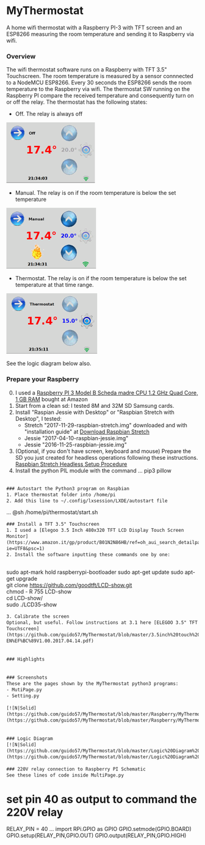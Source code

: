 # MyThermostat
A home wifi thermostat with a Raspberry PI-3 with TFT screen and an ESP8266  measuring the room temperature and sending it to Raspberry via wifi.  

### Overview
The wifi thermostat software runs on a Raspberry with TFT 3.5" Touchscreen.
The room temperature is measured by a sensor connnected to a NodeMCU ESP8266. 
Every 30 seconds the ESP8266 sends the room temperature to the Raspberry via wifi.
The thermostat SW running on the Raspberry PI compare the received temperature and consequently turn on or off the relay.
The thermostat has the following states:
- Off. The relay is always off

[![](https://github.com/guido57/MyThermostat/blob/master/off.PNG)](https://github.com/guido57/MyThermostat/blob/master/off.PNG)
- Manual. The relay is on if the room temperature is below the set temperature

[![](https://github.com/guido57/MyThermostat/blob/master/manual.PNG)](https://github.com/guido57/MyThermostat/blob/master/manual.PNG)
- Thermostat. The relay is on if the room temperature is below the set temperature at that time range.

[![](https://github.com/guido57/MyThermostat/blob/master/thermostat.PNG)](https://github.com/guido57/MyThermostat/blob/master/thermostat.PNG)

See the logic diagram below also.

### Prepare your Raspberry
0. I used a [Raspberry PI 3 Model B Scheda madre CPU 1.2 GHz Quad Core, 1 GB RAM](https://www.amazon.it/gp/product/B01CD5VC92/ref=oh_aui_search_detailpage?ie=UTF8&psc=1) bought at Amazon
1. Start from a clean sd: I tested 8M and 32M SD Samsung cards.
2. Install "Raspian Jessie with Desktop" or "Raspbian Stretch with Desktop", I tested:
   - Stretch "2017-11-29-raspbian-stretch.img" downloaded and with "installation guide" at [Download Raspbian Stretch](https://www.raspberrypi.org/downloads/raspbian/)
   - Jessie "2017-04-10-raspbian-jessie.img"
   - Jessie "2016-11-25-raspbian-jessie.img"
3. (Optional, if you don't have screen, keyboard and mouse) Prepare the SD you just created for headless operations following these instructions. [
Raspbian Stretch Headless Setup Procedure](https://www.raspberrypi.org/forums/viewtopic.php?t=191252) 
4. Install the python PIL module with the command
...
pip3 pillow
```

### Autostart the Python3 program on Raspbian
1. Place thermostat folder into /home/pi
2. Add this line to ~/.config/lxsession/LXDE/autostart file
```
...
@sh /home/pi/thermostat/start.sh
```
### Install a TFT 3.5" Touchscreen
1. I used a [Elegoo 3.5 Inch 480x320 TFT LCD Display Touch Screen Monitor](https://www.amazon.it/gp/product/B01N2N86HB/ref=oh_aui_search_detailpage?ie=UTF8&psc=1) 
2. Install the software inputting these commands one by one: 
 
```
sudo apt-mark hold raspberrypi-bootloader 
sudo apt-get update 
sudo apt-get upgrade  
git clone https://github.com/goodtft/LCD-show.git  
chmod - R 755 LCD-show  
cd LCD-show/  
sudo ./LCD35-show 
```
3. Calibrate the screen 
Optional, but useful. Follow instructions at 3.1 here [ELEGOO 3.5" TFT Touchscreen](https://github.com/guido57/MyThermostat/blob/master/3.5inch%20touch%20screen%20user%20manual%EF%BC%88Arduino-EN%EF%BC%89V1.00.2017.04.14.pdf)


### Highlights
 
 
### Screenshots
These are the pages shown by the MyThermostat python3 programs:
- MutiPage.py
- Setting.py

[![N|Solid](https://github.com/guido57/MyThermostat/blob/master/Raspberry/MyThermostat.PNG)](https://github.com/guido57/MyThermostat/blob/master/Raspberry/MyThermostat.PNG)


### Logic Diagram 
[![N|Solid](https://github.com/guido57/MyThermostat/blob/master/Logic%20Diagram%20And%20Schematic%20v1.PNG)](https://github.com/guido57/MyThermostat/blob/master/Logic%20Diagram%20And%20Schematic%20v1.PNG)

### 220V relay connection to Raspberry PI Schematic
See these lines of code inside MultiPage.py
```
 # set pin 40 as output to command the 220V relay
 RELAY_PIN = 40
 ...
 import RPi.GPIO as GPIO
 GPIO.setmode(GPIO.BOARD)
 GPIO.setup(RELAY_PIN,GPIO.OUT)
 GPIO.output(RELAY_PIN,GPIO.HIGH)
```            
